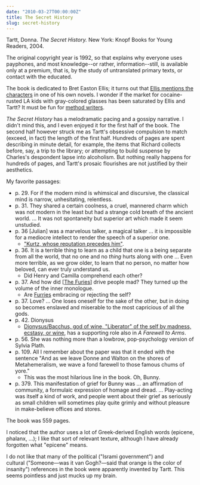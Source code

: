 ```yaml
---
date: "2010-03-27T00:00:00Z"
title: The Secret History
slug: secret-history
---
```


Tartt, Donna. _The Secret History._ New  York: Knopf Books for Young Readers, 2004.

The original copyright year is 1992, so that explains why everyone uses payphones, and most knowledge--or rather, information--still, is available only at a premium, that is, by the study of untranslated primary texts, or contact with the educated.

The book is dedicated to Bret Easton Ellis; it turns out that [Ellis mentions the characters](http://en.wikipedia.org/wiki/Bret_easton_ellis#Recurring_characters) in one of his own novels. I wonder if the market for cocaine-rusted LA kids with gray-colored glasses has been saturated by Ellis and Tartt? It must be fun for [method writers](http://en.wikipedia.org/wiki/Method_acting).

_The Secret History_ has a melodramatic pacing and a gossipy narrative. I didn't mind this, and I even enjoyed it for the first half of the book.&nbsp;The second half however struck me as Tartt's obsessive compulsion to match (exceed, in fact) the length of the first half. Hundreds of pages are spent describing in minute detail, for example, the items that Richard collects before, say, a trip to the library; or attempting to build suspense by Charles's despondent lapse into alcoholism. But nothing really happens for hundreds of pages, and Tartt's prosaic flourishes are not justified by their aesthetics.

My favorite passages:

- p. 29. For if the modern mind is whimsical and discursive, the classical mind is narrow, unhesitating, relentless.
- p. 31. They shared a certain coolness, a cruel, mannered charm which was not modern in the least but had a strange cold breath of the ancient world. ... It was not spontaneity but superior art which made it seem unstudied.
- p. 36 [Julian] was a marvelous talker, a magical talker ... it is impossible for a mediocre intellect to render the speech of a superior one.
    - ["Kurtz, whose reputation precedes him"](http://en.wikipedia.org/wiki/Kurtz_%28Heart_of_Darkness%29).
- p. 36. It is a terrible thing to learn as a child that one is a being separate from all the world, that no one and no _thing_ hurts along with one ... Even more terrible, as we grow older, to learn that no person, no matter how beloved, can ever truly understand us.
    - Did Henry and Camilla comprehend each other?
- p. 37. And how did [[The Furies](http://en.wikipedia.org/wiki/The_Furies)] drive people mad? They turned up the volume of the inner monologue.
    - Are [Furries](http://en.wikipedia.org/wiki/Furry_fandom) embracing or rejecting the self? 
- p. 37. Love? ... One loses oneself for the sake of the other, but in doing so becomes enslaved and miserable to the most capricious of all the gods.
- p. 42. Dionysus
    - [Dionysus/Bacchus, god of wine, "Liberator" of the self by madness, ecstasy, or wine](http://en.wikipedia.org/wiki/Dionysus), has a supporting role also in _A Farewell to Arms_.
- p. 56. She was nothing more than a lowbrow, pop-psychology version of Sylvia Plath.
- p. 109. All I remember about the paper was&nbsp;that&nbsp;it ended with the sentence "And as we leave Donne and Walton on the shores of Metahemeralism, we wave a fond farewell to those famous chums of yore."
    - This was the most hilarious line in the book. Oh, Bunny.
- p. 379. This manifestation of grief for Bunny was ... an affirmation of community, a formulaic expression of&nbsp;homage&nbsp;and dread. ... Play-acting was itself a kind of work, and people went about their grief as seriously as&nbsp;small&nbsp;children will sometimes play quite grimly and without pleasure in make-believe offices and stores.

The book was 559 pages.

I noticed that the author uses a lot of Greek-derived English words (epicene, phalanx, ...); I like that sort of relevant texture, although I have already forgotten what "epicene" means.

I do not like that many of the political ("Isrami government") and cultural&nbsp;("Someone—was it van Gogh?—said that orange is the color of insanity")&nbsp;references in the book were apparently invented by Tartt. This seems pointless and just mucks up my brain.
